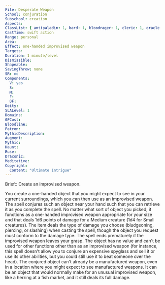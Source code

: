 ```yaml
---
File: Desperate Weapon
School: conjuration
Subschool: creation
Aspects: 
ClassList: { antipaladin: 1, bard: 1, bloodrager: 1, cleric: 1, oracle: 1, inquisitor: 1, magus: 1, occultist: 1, ranger: 1, sorcerer: 1, wizard: 1 }
CastTime: swift action
Range: personal
Area: 
Effect: one-handed improvised weapon
Targets: 
Duration: 1 minute/level
Dismissible: 
Shapeable: 
SavingThrow: none
SR: no
Components:
  V: yes
  S: 
  M: 
  F: 
  DF: 
Deity: 
SLALevel: 1
Domains: 
GPCost: 
Bloodline: 
Patron: 
MythicDescription: 
Augment: 
Mythic: 
Haunt: 
Ruse: 
Draconic: 
Meditative: 
Copyright:
  Content: "Ultimate Intrigue"
---
```

Brief:: Create an improvised weapon.

You create a one-handed object that you might expect to see in your current surroundings, which you can then use as an improvised weapon. The spell conjures such an object near your hand such that you can retrieve it as you complete the spell.  No matter what sort of object you picked, it functions as a one-handed improvised weapon appropriate for your size and that deals 1d6 points of damage for a Medium creature (1d4 for Small creatures). The item deals the type of damage you choose (bludgeoning, piercing, or slashing) when casting the spell, though the object you request must conform to the damage type.  The spell ends prematurely if the improvised weapon leaves your grasp. The object has no value and can't be used for other functions other than as an improvised weapon (for instance, this spell doesn't allow you to conjure an expensive spyglass and sell it or use its other abilities, but you could still use it to beat someone over the head). The conjured object can't already be a manufactured weapon, even in a location where you might expect to see manufactured weapons. It can be an object that would normally make for an unusual improvised weapon, like a herring at a fish market, and it still deals its full damage.
